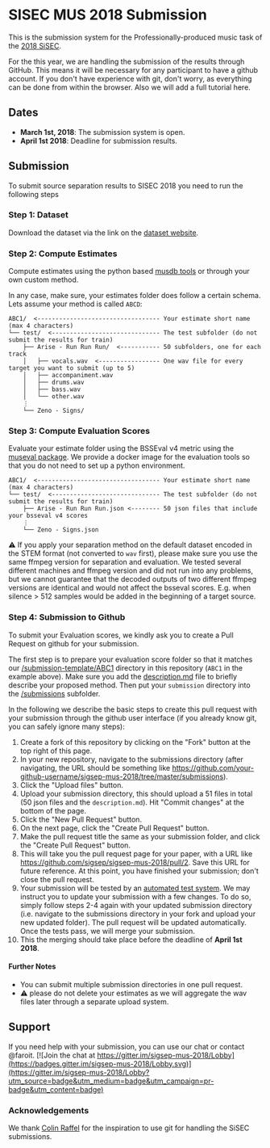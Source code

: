 # SISEC MUS 2018 Submission

This is the submission system for the Professionally-produced music task of the [2018 SiSEC](https://sisec.inria.fr/2018-professionally-produced-music-recordings/).

For the this year, we are handling the submission of the results through GitHub.
This means it will be necessary for any participant to have a github account. If you don't have experience with git, don't worry, as everything can be done from within the browser. Also we will add a full tutorial here.

## Dates

- __March 1st, 2018__: The submission system is open.
- __April 1st 2018__: Deadline for submission results.

## Submission

To submit source separation results to SISEC 2018 you need to run the following steps

### Step 1: Dataset

Download the dataset via the link on the [dataset website](https://sigsep.github.io/musdb).

### Step 2: Compute Estimates

Compute estimates using the python based [musdb tools](https://github.com/sigsep/sigsep-mus-db) or through your own custom method.

In any case, make sure, your estimates folder does follow a certain schema. Lets assume your method is called `ABCD`:

```
ABC1/  <---------------------------------- Your estimate short name (max 4 characters)
└── test/  <------------------------------ The test subfolder (do not submit the results for train)
    ├── Arise - Run Run Run/  <----------- 50 subfolders, one for each track
    │   ├── vocals.wav  <----------------- One wav file for every target you want to submit (up to 5)
    │   ├── accompaniment.wav
    │   ├── drums.wav
    │   ├── bass.wav
    │   └── other.wav
    ⋮
    └── Zeno - Signs/
```

### Step 3: Compute Evaluation Scores

Evaluate your estimate folder using the BSSEval v4 metric using the [museval package](https://github.com/sigsep/sigsep-mus-eval). We provide a docker image for the evaluation tools so that you do not need to set up a python environment.

```
ABC1/  <---------------------------------- Your estimate short name (max 4 characters)
└── test/  <------------------------------ The test subfolder (do not submit the results for train)
    ├── Arise - Run Run Run.json <-------- 50 json files that include your bsseval v4 scores
    ⋮
    └── Zeno - Signs.json
```

:warning: If you apply your separation method on the default dataset encoded in the STEM format (not converted to `wav` first), please make sure you use the same ffmpeg version for separation and evaluation. We tested several different machines and ffmpeg version and did not run into any problems, but we cannot guarantee that the decoded outputs of two different ffmpeg versions are identical and would not affect the bsseval scores. E.g. when silence > 512 samples would be added in the beginning of a target source.

### Step 4: Submission to Github

To submit your Evaluation scores, we kindly ask you to create a Pull Request on github for your submission.

The first step is to prepare your evaluation score folder so that it matches our [/submission-template/ABC1](/submission-template) directory in this repository (`ABC1` in the example above). Make sure you add the [description.md](/submission-template/ABC1/description.md) file to briefly describe your proposed method. Then put your `submission` directory into the [/submissions](/submissions) subfolder.

In the following we describe the basic steps to create this pull request with your submission through the github user interface (if you already know git, you can safely ignore many steps):

1. Create a fork of this repository by clicking on the "Fork" button at the top right of this page.
2. In your new repository, navigate to the submissions directory (after navigating, the URL should be something like https://github.com/your-github-username/sigsep-mus-2018/tree/master/submissions).
3. Click the "Upload files" button.
4. Upload your submission directory, this should upload a 51 files in total (50 json files and the `description.md`). Hit "Commit changes" at the bottom of the page.
5. Click the "New Pull Request" button.
6. On the next page, click the "Create Pull Request" button.
7. Make the pull request title the same as your submission folder, and click the "Create Pull Request" button.
8. This will take you the pull request page for your paper, with a URL like https://github.com/sigsep/sigsep-mus-2018/pull/2. Save this URL for future reference. At this point, you have finished your submission; don't close the pull request.
9. Your submission will be tested by an [automated test system](/tests). We may instruct you to update your submission with a few changes. To do so, simply follow steps 2-4 again with your updated submission directory (i.e. navigate to the submissions directory in your fork and upload your new updated folder). The pull request will be updated automatically. Once the tests pass, we will merge your submission.
10. This the merging should take place before the deadline of __April 1st 2018__.

#### Further Notes

- You can submit multiple submission directories in one pull request.
- :warning: please do not delete your estimates as we will aggregate the wav files later through a separate upload system.

## Support

If you need help with your submission, you can use our chat or contact @faroit.
[![Join the chat at https://gitter.im/sigsep-mus-2018/Lobby](https://badges.gitter.im/sigsep-mus-2018/Lobby.svg)](https://gitter.im/sigsep-mus-2018/Lobby?utm_source=badge&utm_medium=badge&utm_campaign=pr-badge&utm_content=badge)

### Acknowledgements

We thank [Colin Raffel](http://colinraffel.com) for the inspiration to use git for handling the SiSEC submissions.
